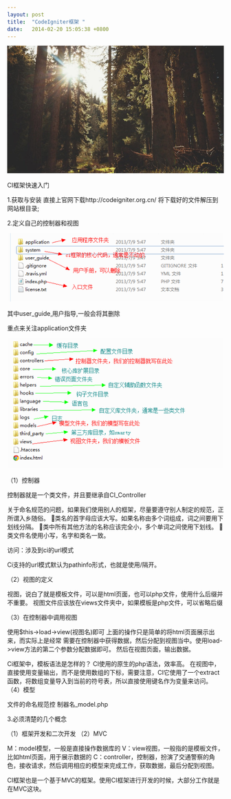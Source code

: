 ```yaml
---
layout: post
title:  "CodeIgniter框架 "
date:   2014-02-20 15:05:38 +0800
---
```

<img src="/images/fulls/02.jpg" class="fit image">

CI框架快速入门

1.获取与安装
直接上官网下载http://codeigniter.org.cn/ 
将下载好的文件解压到网站根目录;

2.定义自己的控制器和视图

<img src="/images/thumbs/ci.png" class="fit image">

其中user_guide,用户指导,一般会将其删除

重点来关注application文件夹

<img src="/images/thumbs/ci1.png" class="fit image">

（1）控制器

控制器就是一个类文件，并且要继承自CI_Controller

关于命名规范的问题，如果我们使用别人的框架，尽量要遵守别人制定的规范，正所谓入乡随俗。
类名的首字母应该大写。如果名称由多个词组成，词之间要用下划线分隔。
类中所有其他方法的名称应该完全小，多个单词之间使用下划线。
类文件名使用小写，名字和类名一致。

访问：涉及到ci的url模式

Ci支持的url模式默认为pathinfo形式，也就是使用/隔开。

（2）视图的定义

视图，说白了就是模板文件，可以是html页面，也可以php文件，使用什么后缀并不重要。
视图文件应该放在views文件夹中，如果模板是php文件，可以省略后缀

（3）在控制器中调用视图

使用$this->load->view(视图名)即可
上面的操作只是简单的将html页面展示出来，而实际上是经常 需要在控制器中获得数据，然后分配到视图当中。使用load->view方法的第二个参数分配数据即可。
然后在视图页面，输出数据。

Ci框架中，模板语法是怎样的？
CI使用的原生的php语法，效率高。
在视图中，直接使用变量输出，而不是使用数组的下标，需要注意，CI它使用了一个extract函数，将数组变量导入到当前的符号表，所以直接使用键名作为变量来访问。
（4）模型

   文件的命名规范控     制器名_model.php


3.必须清楚的几个概念

（1）框架开发和二次开发 
（2）MVC

M：model模型，一般是直接操作数据库的
V：view视图，一般指的是模板文件，比如html页面，用于展示数据的
C：controller，控制器，扮演了交通警察的角色，接收请求，然后调用相应的模型来完成工作，获取数据，最后分配到视图。

CI框架也是一个基于MVC的框架。使用CI框架进行开发的时候，大部分工作就是在MVC这块。
